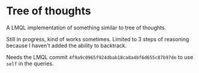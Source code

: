 # Tree of thoughts
A LMQL implementation of something similar to tree of thoughts.

Still in progress, kind of works sometimes. Limited to 3 steps of reasoning because I haven't added the ability to backtrack.

Needs the LMQL commit `4f9a9c0965f924dbab18ca8a4bf6d655c87b97de` to use `self` in the queries.
